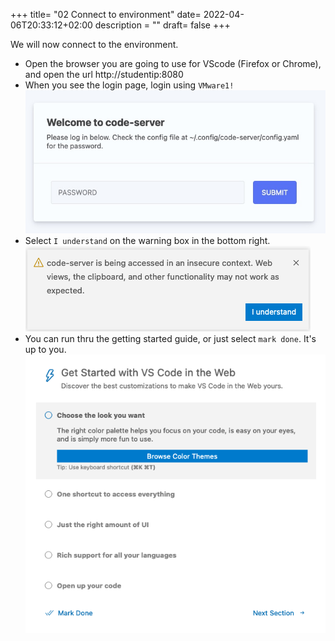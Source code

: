 +++
title= "02 Connect to environment"
date= 2022-04-06T20:33:12+02:00
description = ""
draft= false
+++

We will now connect to the environment.

- Open the browser you are going to use for VScode (Firefox or Chrome), and open the url http://studentip:8080
- When you see the login page, login using `VMware1!`
![login](vscode.jpg)
- Select `I understand` on the warning box in the bottom right.
![warning](./images/warning.png)
- You can run thru the getting started guide, or just select `mark done`. It's up to you.
![getting_started](./images/getting_started.png)